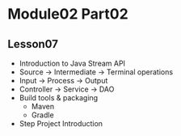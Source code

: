 # Module02 Part02

## Lesson07

- Introduction to Java Stream API
- Source -> Intermediate -> Terminal operations
- Input -> Process -> Output
- Controller -> Service -> DAO
- Build tools & packaging
    - Maven
    - Gradle
- Step Project Introduction